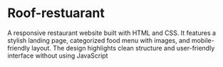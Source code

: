 # Roof-restuarant
A responsive restaurant website built with HTML and CSS. It features a stylish landing page, categorized food menu with images, and mobile-friendly layout. The design highlights clean structure and user-friendly interface without using JavaScript
